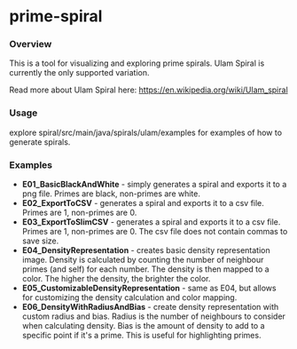# prime-spiral


### Overview
This is a tool for visualizing and exploring prime spirals. Ulam Spiral is currently the only supported variation. 

Read more about Ulam Spiral here: https://en.wikipedia.org/wiki/Ulam_spiral


### Usage
explore spiral/src/main/java/spirals/ulam/examples for examples of how to generate spirals.


### Examples
- **E01_BasicBlackAndWhite** - simply generates a spiral and exports it to a png file. Primes are black, non-primes are white.
- **E02_ExportToCSV** - generates a spiral and exports it to a csv file. Primes are 1, non-primes are 0.
- **E03_ExportToSlimCSV** - generates a spiral and exports it to a csv file. Primes are 1, non-primes are 0. The csv file does not contain commas to save size.
- **E04_DensityRepresentation** - creates basic density representation image. Density is calculated by counting the number of neighbour primes (and self) for each number. The density is then mapped to a color. The higher the density, the brighter the color.
- **E05_CustomizableDensityRepresentation** - same as E04, but allows for customizing the density calculation and color mapping.
- **E06_DensityWithRadiusAndBias** - create density representation with custom radius and bias. Radius is the number of neighbours to consider when calculating density. Bias is the amount of density to add to a specific point if it's a prime. This is useful for highlighting primes.